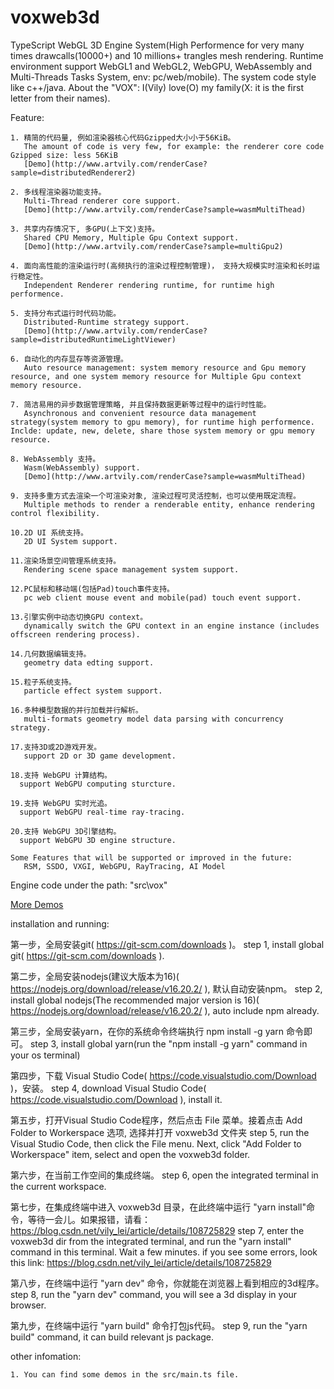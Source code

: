 # voxweb3d
TypeScript WebGL 3D Engine System(High Performence for very many times drawcalls(10000+) and 10 millions+ trangles mesh rendering. Runtime environment support WebGL1 and WebGL2, WebGPU, WebAssembly and Multi-Threads Tasks System, env: pc/web/mobile). The system code style like c++/java.
About the "VOX": I(Vily) love(O) my family(X: it is the first letter from their names).

Feature:

    1. 精简的代码量, 例如渲染器核心代码Gzipped大小小于56KiB。
       The amount of code is very few, for example: the renderer core code Gzipped size: less 56KiB
       [Demo](http://www.artvily.com/renderCase?sample=distributedRenderer2)

    2. 多线程渲染器功能支持。
       Multi-Thread renderer core support.
       [Demo](http://www.artvily.com/renderCase?sample=wasmMultiThead)

    3. 共享内存情况下, 多GPU(上下文)支持。
       Shared CPU Memory, Multiple Gpu Context support.
       [Demo](http://www.artvily.com/renderCase?sample=multiGpu2)

    4. 面向高性能的渲染运行时(高频执行的渲染过程控制管理)， 支持大规模实时渲染和长时运行稳定性。
       Independent Renderer rendering runtime, for runtime high performence.

    5. 支持分布式运行时代码功能。
       Distributed-Runtime strategy support.
       [Demo](http://www.artvily.com/renderCase?sample=distributedRuntimeLightViewer)

    6. 自动化的内存显存等资源管理。
       Auto resource management: system memory resource and Gpu memory resource, and one system memory resource for Multiple Gpu context memory resource.

    7. 简洁易用的异步数据管理策略, 并且保持数据更新等过程中的运行时性能。
       Asynchronous and convenient resource data management strategy(system memory to gpu memory), for runtime high performence. Inclde: update, new, delete, share those system memory or gpu memory resource.

    8. WebAssembly 支持。
       Wasm(WebAssembly) support.
       [Demo](http://www.artvily.com/renderCase?sample=wasmMultiThead)

    9. 支持多重方式去渲染一个可渲染对象, 渲染过程可灵活控制，也可以使用既定流程。
       Multiple methods to render a renderable entity, enhance rendering control flexibility.

    10.2D UI 系统支持。
       2D UI System support.

    11.渲染场景空间管理系统支持。
       Rendering scene space management system support.

    12.PC鼠标和移动端(包括Pad)touch事件支持。
       pc web client mouse event and mobile(pad) touch event support.
   
    13.引擎实例中动态切换GPU context。
       dynamically switch the GPU context in an engine instance (includes offscreen rendering process).
   
    14.几何数据编辑支持。
       geometry data edting support.

    15.粒子系统支持。
       particle effect system support.

    16.多种模型数据的并行加载并行解析。
       multi-formats geometry model data parsing with concurrency strategy.
   
    17.支持3D或2D游戏开发。
       support 2D or 3D game development.

    18.支持 WebGPU 计算结构。
      support WebGPU computing sturcture.

    19.支持 WebGPU 实时光追。
      support WebGPU real-time ray-tracing.
      
    20.支持 WebGPU 3D引擎结构。
      support WebGPU 3D engine structure.
   
    Some Features that will be supported or improved in the future:
       RSM, SSDO, VXGI, WebGPU, RayTracing, AI Model

Engine code under the path: "src\vox\"

[More Demos](http://www.artvily.com)

installation and running:

   第一步，全局安装git( https://git-scm.com/downloads )。
   step 1, install global git( https://git-scm.com/downloads ).

   第二步，全局安装nodejs(建议大版本为16)( https://nodejs.org/download/release/v16.20.2/ ), 默认自动安装npm。
   step 2, install global nodejs(The recommended major version is 16)( https://nodejs.org/download/release/v16.20.2/ ), auto include npm already.

   第三步，全局安装yarn，在你的系统命令终端执行 npm install -g yarn 命令即可。
   step 3, install global yarn(run the "npm install -g yarn" command in your os terminal)

   第四步，下载 Visual Studio Code( https://code.visualstudio.com/Download )，安装。
   step 4, download Visual Studio Code( https://code.visualstudio.com/Download ), install it.

   第五步，打开Visual Studio Code程序，然后点击 File 菜单。接着点击 Add Folder to Workerspace 选项, 选择并打开 voxweb3d 文件夹
   step 5, run the Visual Studio Code, then click the File menu. Next, click "Add Folder to Workerspace" item, select and open the voxweb3d folder.

   第六步，在当前工作空间的集成终端。
   step 6, open the integrated terminal in the current workspace.

   第七步，在集成终端中进入 voxweb3d 目录，在此终端中运行 "yarn install"命令，等待一会儿。如果报错，请看：https://blog.csdn.net/vily_lei/article/details/108725829
   step 7, enter the voxweb3d dir from the integrated terminal, and run the "yarn install" command in this terminal. Wait a few minutes.
   if you see some errors, look this link: https://blog.csdn.net/vily_lei/article/details/108725829
    
   第八步，在终端中运行 "yarn dev" 命令，你就能在浏览器上看到相应的3d程序。
   step 8, run the "yarn dev" command, you will see a 3d display in your browser.
   
   第九步，在终端中运行 "yarn build" 命令打包js代码。
   step 9, run the "yarn build" command, it can build relevant js package.

other infomation:

    1. You can find some demos in the src/main.ts file.
